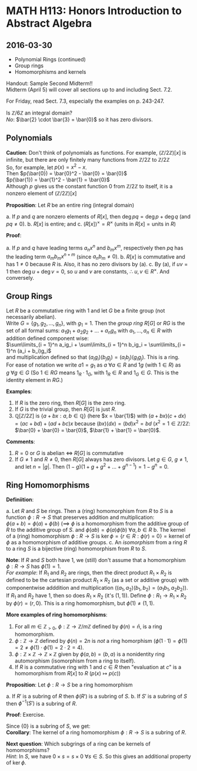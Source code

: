 # MATH H113: Honors Introduction to Abstract Algebra
## 2016-03-30
- Polynomial Rings (continued)
- Group rings
- Homomorphisms and kernels

Handout: Sample Second Midterm!! \
Midterm (April 5) will cover all sections up to and including Sect. 7.2.

For Friday, read Sect. 7.3, especially the examples on p. 243-247.

Is $\mathbb{Z}/6\mathbb{Z}$ an integral domain?\
*No*: $\bar{2} \cdot \bar{3} = \bar{0}$ so it has zero divisors.

## Polynomials
**Caution**: Don't think of polynomials as functions. For example, $(\mathbb{Z}/2\mathbb{Z})[x]$ is infinite, but there are only finitely many functions from $\mathbb{Z}/2\mathbb{Z}$ to $\mathbb{Z}/2\mathbb{Z}$ \
So, for example, let $p(x) = x^2 - x$. \
Then $p(\bar{0}) = \bar{0}^2 - \bar{0} = \bar{0}$ \
$p(\bar{1}) = \bar{1}^2 - \bar{1} = \bar{0}$ \
Although $p$ gives us the constant function 0 from $\mathbb{Z}/2\mathbb{Z}$ to itself, it is a nonzero element of $(\mathbb{Z}/2\mathbb{Z})[x]$

**Proposition**: Let $R$ be an entire ring (integral domain)

a. If $p$ and $q$ are nonzero elements of $R[x]$, then $\deg{pq} = \deg{p} + \deg{q}$ (and $pq \neq 0$).
b. $R[x]$ is entire; and
c. $(R[x])^{\times} = R^{\times}$ ($\text{units in}\ R[x] = \text{units in}\ R$)

**Proof**:

a. If $p$ and $q$ have leading terms $a_nx^n$ and $b_mx^m$, respectively then $pq$ has the leading term $a_mb_mx^{n + m}$ (since $a_nb_m \neq 0$).
b. $R[x]$ is commutative and has $1 \neq 0$ because $R$ is. Also, it has no zero divisors by (a).
c. By (a), if $uv = 1$ then $\deg{u} + \deg{v} = 0$, so $u$ and $v$ are constants, $\therefore$ $u, v \in R^{\times}$. And conversely.

## Group Rings
Let $R$ be a commutative ring with $1$ and let $G$ be a finite group (not necessarily abelian). \
Write $G = \{g_1, g_2, \ldots, g_n\}$, with $g_1 = 1$.
Then the *group ring* $R[G]$ or $RG$ is the set of all formal sums: $a_1g_1 + a_2g_2 + \ldots + a_ng_n$ with $a_1, \ldots, a_n \in R$ with addition defined component wise: \
$\sum\limits_{i = 1}^n a_ig_i + \sum\limits_{i = 1}^n b_ig_i = \sum\limits_{i = 1}^n (a_i + b_i)g_i$ \
and multiplication defined so that $(a_ig_i)(b_jg_j) = (a_ib_j)(g_ig_j)$. This is a ring. \
For ease of notation we write $a1 = g_1$ as $a\ \forall a \in R$ and $1g$ (with $1 \in R$) as $g\ \forall g \in G$ (So $1 \in RG$ means $1_R \cdot 1_G$, with $1_R \in R$ and $1_G \in G$. This is the identity element in $RG$.)

**Examples**:

1. If $R$ is the zero ring, then $R[G]$ is the zero ring.
2. If $G$ is the trivial group, then $R[G]$ is just $R$.
3. $\mathbb{Q}[\mathbb{Z}/2\mathbb{Z}]$ is $\{a + bx : a, b \in \mathbb{Q}\}$ (here $x = \bar{1}$) with $(a + bx)(c + dx) = (ac + bd) + (ad + bc)x$ because $(bx)(dx) = (bd)x^2 = bd$ ($x^2 = 1 \in \mathbb{Z}/2\mathbb{Z}$: $\bar{0} + \bar{0} = \bar{0}$, $\bar{1} + \bar{1} = \bar{0}$.

**Comments**:

1. $R = 0$ or $G$ is abelian $\iff$ $R[G]$ is commutative
2. If $G \neq 1$ and $R \neq 0$, then $R[G]$ always has zero divisors. Let $g \in G$, $g \neq 1$, and let $n = |g|$. Then $(1 - g)(1 + g + g^2 + \ldots + g^{n - 1}) = 1 - g^n = 0$.

## Ring Homomorphisms
**Definiition**:

a. Let $R$ and $S$ be rings. Then a (ring) homomorphism from $R$ to $S$ is a function $\phi : R \to S$ that preserves addition and multiplication: \
$\phi(a + b) = \phi(a) + \phi(b)$ ($\implies$ $\phi$ is a homomorphism from the additive group of $R$ to the additive group of $S$. and $\phi(ab) = \phi(a)\phi(b)\ \forall a, b \in R$
b. The kernel of a (ring) homomorphism $\phi : R \to S$ is $\ker{\phi} = \{r \in R : \phi(r) = 0 \} = \text{kernel of $\phi$ as a homomorphism of additive groups}$.
c. An *isomorphism* from a ring $R$ to a ring $S$ is a bijective (ring) homomorphism from $R$ to $S$.

**Note**: If $R$ and $S$ both have $1$, we (still) don't assume that a homomorphism $\phi : R \to S$ has $\phi(1) = 1$. \
*For example*: If $R_1$ and $R_2$ are rings, then the direct product $R_1 \times R_2$ is defined to be the cartesian product $R_1 \times R_2$ (as a set or additive group) with componentwise adddition and multiplication ($(a_1, a_2)(b_1, b_2) = (a_1b_1, a_2b_2)$). If $R_1$ and $R_2$ have 1, then so does $R_1 \times R_2$ (it's $(1, 1)$). Define $\phi : R_1 \to R_1 \times R_2$ by $\phi(r) = (r, 0)$. This is a ring homomorphism, but $\phi(1) \neq (1, 1)$.

**More examples of ring homomorphisms**:

1. For all $m \in \mathbb{Z}_{> 0}$, $\phi : \mathbb{Z} \to \mathbb{Z}/m\mathbb{Z}$ defined by $\phi(n) = \bar{n}$, is a ring homomorphism.
2. $\phi : \mathbb{Z} \to \mathbb{Z}$ defined by $\phi(n) = 2n$ is *not* a ring homorphism ($\phi(1 \cdot 1) = \phi(1) = 2 \neq \phi(1) \cdot \phi(1) = 2 \cdot 2 = 4$).
3. $\phi : \mathbb{Z} \times \mathbb{Z} \to \mathbb{Z} \times \mathbb{Z}$ given by $\phi(a, b) = (b, a)$ is a nonidentity ring automorphism (isomorphism from a ring to itself).
4. If $R$ is a commutative ring with 1 and $c \in R$ then "evaluation at $c$" is a homomorphism from $R[x]$ to $R$ ($p(x) \mapsto p(c)$)

**Proposition**: Let $\phi : R \to S$ be a ring homomorphism

a. If $R'$ is a subring of $R$ then $\phi(R')$ is a subring of $S$.
b. If $S'$ is a subring of $S$ then $\phi^{-1}(S')$ is a subring of $R$.

**Proof**: Exercise.

Since $\{0\}$ is a subring of $S$, we get: \
**Corollary**: The kernel of a ring homomorphism $\phi : R \to S$ is a subring of $R$.

**Next question**: Which subgrings of a ring can be kernels of homomorphisms? \
*Hint*: In $S$, we have $0 \times s = s \times 0\ \forall s \in S$. So this gives an additional property of $\ker{\phi}$.
